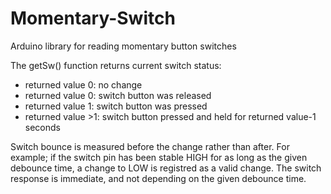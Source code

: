 # Momentary-Switch
Arduino library for reading momentary button switches

   The getSw() function returns current switch status:
   - returned value 0: no change
   - returned value 0: switch button was released
   - returned value 1: switch button was pressed
   - returned value >1: switch button pressed and held for returned value-1 seconds
   
   Switch bounce is measured before the change rather than after. For example; if the switch pin has been
   stable HIGH for as long as the given debounce time, a change to LOW is registred as a valid change.
   The switch response is immediate, and not depending on the given debounce time.
